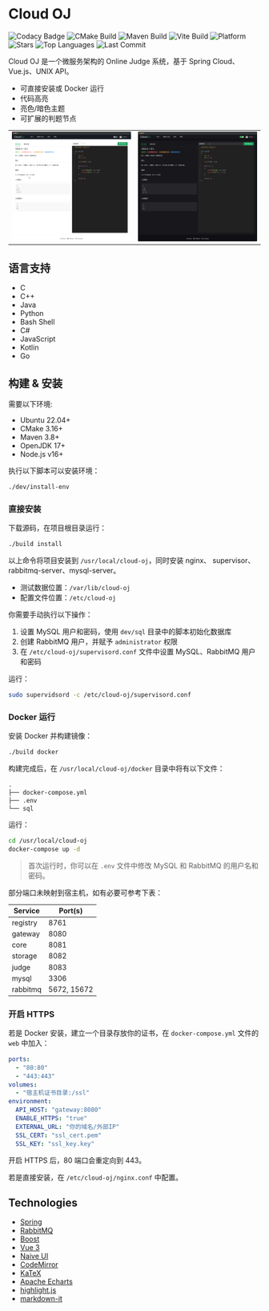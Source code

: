 # Cloud OJ

![Codacy Badge](https://img.shields.io/codacy/grade/3fb7e4c059c5431799b8863218750095?logo=codacy)
![CMake Build](https://img.shields.io/github/actions/workflow/status/imcloudfloating/Cloud-OJ/cmake.yml?label=cmake%20build&logo=cmake&logoColor=blue)
![Maven Build](https://img.shields.io/github/actions/workflow/status/imcloudfloating/Cloud-OJ/maven.yml?label=maven%20build&logo=apache-maven&logoColor=red)
![Vite Build](https://img.shields.io/github/actions/workflow/status/imcloudfloating/Cloud-OJ/node.js.yml?label=vite%20build&logo=vite)
![Platform](https://img.shields.io/badge/platform-linux--64-blueviolet?logo=linux&logoColor=white)
![Stars](https://img.shields.io/github/stars/imcloudfloating/Cloud-OJ?logo=github)
![Top Languages](https://img.shields.io/github/languages/top/imcloudfloating/Cloud-OJ?logo=github)
![Last Commit](https://img.shields.io/github/last-commit/imcloudfloating/Cloud-OJ?logo=github)

Cloud OJ 是一个微服务架构的 Online Judge 系统，基于 Spring Cloud、Vue.js、UNIX API。

- 可直接安装或 Docker 运行
- 代码高亮
- 亮色/暗色主题
- 可扩展的判题节点

<table>
<tr>
    <td><img src="./.assets/light.png" alt="light"></td>
    <td><img src="./.assets/dark.png" alt="dark"></td>
</tr>
</table>

## 语言支持

- C
- C++
- Java
- Python
- Bash Shell
- C#
- JavaScript
- Kotlin
- Go

## 构建 & 安装

需要以下环境:

- Ubuntu 22.04+
- CMake 3.16+
- Maven 3.8+
- OpenJDK 17+
- Node.js v16+

执行以下脚本可以安装环境：

```bash
./dev/install-env
```

### 直接安装

下载源码，在项目根目录运行：

```bash
./build install
```

以上命令将项目安装到 `/usr/local/cloud-oj`，同时安装 nginx、 supervisor、rabbitmq-server、mysql-server。

- 测试数据位置：`/var/lib/cloud-oj`
- 配置文件位置：`/etc/cloud-oj`

你需要手动执行以下操作：

1. 设置 MySQL 用户和密码，使用 `dev/sql` 目录中的脚本初始化数据库
2. 创建 RabbitMQ 用户，并赋予 `administrator` 权限
3. 在 `/etc/cloud-oj/supervisord.conf` 文件中设置 MySQL、RabbitMQ 用户和密码

运行：

```bash
sudo supervidsord -c /etc/cloud-oj/supervisord.conf
```

### Docker 运行

安装 Docker 并构建镜像：

```bash
./build docker
```

构建完成后，在 `/usr/local/cloud-oj/docker` 目录中将有以下文件：

```text
.
├── docker-compose.yml
├── .env
└── sql
```

运行：

```bash
cd /usr/local/cloud-oj
docker-compose up -d
```

> 首次运行时，你可以在 `.env` 文件中修改 MySQL 和 RabbitMQ 的用户名和密码。

部分端口未映射到宿主机，如有必要可参考下表：

| Service  | Port(s)     |
|----------|-------------|
| registry | 8761        |
| gateway  | 8080        |
| core     | 8081        |
| storage  | 8082        |
| judge    | 8083        |
| mysql    | 3306        |
| rabbitmq | 5672, 15672 |

### 开启 HTTPS

若是 Docker 安装，建立一个目录存放你的证书，在 `docker-compose.yml` 文件的 `web` 中加入：

```yaml
ports:
  - "80:80"
  - "443:443"
volumes:
  - "宿主机证书目录:/ssl"
environment:
  API_HOST: "gateway:8080"
  ENABLE_HTTPS: "true"
  EXTERNAL_URL: "你的域名/外部IP"
  SSL_CERT: "ssl_cert.pem"
  SSL_KEY: "ssl_key.key"
```

开启 HTTPS 后，80 端口会重定向到 443。

若是直接安装，在 `/etc/cloud-oj/nginx.conf` 中配置。

## Technologies

- [Spring](https://spring.io/)
- [RabbitMQ](https://www.rabbitmq.com/)
- [Boost](https://www.boost.org/)
- [Vue 3](https://vuejs.org/)
- [Naive UI](https://naiveui.com/)
- [CodeMirror](https://codemirror.net/)
- [KaTeX](https://katex.org/)
- [Apache Echarts](https://echarts.apache.org/)
- [highlight.js](https://highlightjs.org/)
- [markdown-it](https://github.com/markdown-it/)
